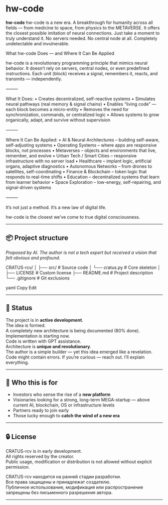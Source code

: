 # **hw-code**

**hw-code** hw-code is a new era. A breakthrough for humanity across all fields — from medicine to space, from physics to the METAVERSE.
It offers the closest possible imitation of neural connections.
Just take a moment to truly understand it.
 No servers needed. No central node at all.
Completely undetectable and invulnerable. 



What hw-code Does — and Where It Can Be Applied

hw-code is a revolutionary programming principle that mimics neural behavior.
It doesn’t rely on servers, central nodes, or even predefined instructions.
Each unit (block) receives a signal, remembers it, reacts, and transmits — independently.

⸻

What It Does:
	•	Creates decentralized, self-reactive systems
	•	Simulates neural pathways (real memory & signal chains)
	•	Enables “living code” — each block becomes a micro-entity
	•	Removes the need for synchronization, commands, or centralized logic
	•	Allows systems to grow organically, adapt, and survive without supervision

⸻

Where It Can Be Applied:
	•	AI & Neural Architectures – building self-aware, self-adjusting systems
	•	Operating Systems – where apps are responsive blocks, not processes
	•	Metaverses – objects and environments that live, remember, and evolve
	•	Urban Tech / Smart Cities – responsive infrastructure with no server load
	•	Healthcare – implant logic, artificial organs, adaptive diagnostics
	•	Autonomous Networks – from drones to satellites, self-coordinating
	•	Finance & Blockchain – token logic that responds to real-time shifts
	•	Education – decentralized systems that learn from learner behavior
	•	Space Exploration – low-energy, self-repairing, and signal-driven systems

⸻

It’s not just a method.
It’s a new law of digital life.

hw-code is the closest we’ve come to true digital consciousness.

---

## 📦 Project structure

*Proposed by AI. The author is not a tech expert but received a vision that felt obvious and profound.*

CRATUS-rcv/ │ ├── src/ # Source code │ └── cratus.py # Core skeleton │ ├── LICENSE # Custom license ├── README.md # Project description └── .gitignore # Git exclusions

yaml
Copy
Edit

---

## 📌 Status

The project is in **active development**.  
The idea is formed.  
A completely new architecture is being documented (80% done).  
Implementation is starting now.  
Code is written with GPT assistance.  
Architecture is **unique and revolutionary**.  
The author is a simple builder — yet this idea emerged like a revelation.  
Code might contain errors. If you’re curious — reach out. I’ll explain everything.

---

## 📢 Who this is for

- Investors who sense the rise of a **new platform**  
- Visionaries looking for a strong, long-term MEGA-startup — above current AI, blockchain, OS or infrastructure levels  
- Partners ready to join early  
- Those lucky enough to **catch the wind of a new era**

---

## 🔒 License

CRATUS-rcv is in early development.  
All rights reserved by the creator.  
Public usage, modification or distribution is not allowed without explicit permission.

CRATUS-rcv находится на ранней стадии разработки.  
Все права защищены и принадлежат создателю.  
Публичное использование, модификация или распространение запрещены без письменного разрешения автора.

---

